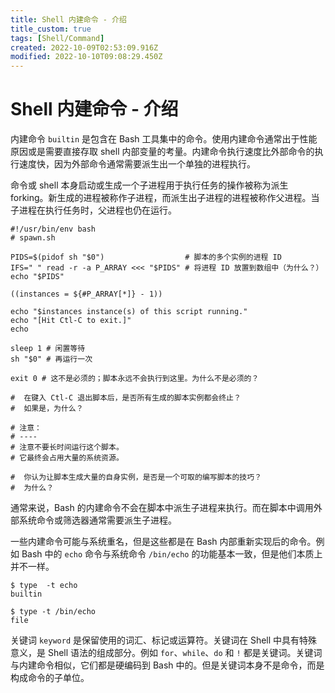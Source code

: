 ```yaml
---
title: Shell 内建命令 - 介绍
title_custom: true
tags: [Shell/Command]
created: 2022-10-09T02:53:09.916Z
modified: 2022-10-10T09:08:29.450Z
---
```


# Shell 内建命令 - 介绍

内建命令 `builtin` 是包含在 Bash 工具集中的命令。使用内建命令通常出于性能原因或是需要直接存取 shell 内部变量的考量。内建命令执行速度比外部命令的执行速度快，因为外部命令通常需要派生出一个单独的进程执行。

命令或 shell 本身启动或生成一个子进程用于执行任务的操作被称为派生 forking。新生成的进程被称作子进程，而派生出子进程的进程被称作父进程。当子进程在执行任务时，父进程也仍在运行。

```shell
#!/usr/bin/env bash
# spawn.sh

PIDS=$(pidof sh "$0")                  # 脚本的多个实例的进程 ID
IFS=" " read -r -a P_ARRAY <<< "$PIDS" # 将进程 ID 放置到数组中（为什么？）
echo "$PIDS"

((instances = ${#P_ARRAY[*]} - 1))

echo "$instances instance(s) of this script running."
echo "[Hit Ctl-C to exit.]"
echo

sleep 1 # 闲置等待
sh "$0" # 再运行一次

exit 0 # 这不是必须的；脚本永远不会执行到这里。为什么不是必须的？

#  在键入 Ctl-C 退出脚本后，是否所有生成的脚本实例都会终止？
#  如果是，为什么？

# 注意：
# ----
# 注意不要长时间运行这个脚本。
# 它最终会占用大量的系统资源。

#  你认为让脚本生成大量的自身实例，是否是一个可取的编写脚本的技巧？
#  为什么？
```

通常来说，Bash 的内建命令不会在脚本中派生子进程来执行。而在脚本中调用外部系统命令或筛选器通常需要派生子进程。

一些内建命令可能与系统重名，但是这些都是在 Bash 内部重新实现后的命令。例如 Bash 中的 `echo` 命令与系统命令 `/bin/echo` 的功能基本一致，但是他们本质上并不一样。

```shell
$ type  -t echo
builtin

$ type -t /bin/echo
file
```

关键词 `keyword` 是保留使用的词汇、标记或运算符。关键词在 Shell 中具有特殊意义，是 Shell 语法的组成部分。例如 `for`、`while`、`do` 和 `!` 都是关键词。关键词与内建命令相似，它们都是硬编码到 Bash 中的。但是关键词本身不是命令，而是构成命令的子单位。

